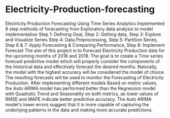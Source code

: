 # Electricity-Production-forecasting
Electricity Production Forecasting Using Time Series Analytics
Implemented 8 step methods of forecasting from Exploratory data analysis to model implementation Step 1: Defining Goal, Step 2: Getting data, Step 3: Explore and Visualize Series
Step 4: Data Preprocessing, Step 5: Partition Series, Step 6 & 7: Apply Forecasting & Comparing Performance, Step 8: Implement Forecast
The aim of this project is to Forecast Electricity Production data for the upcoming months of 2018 and 2019. The goal is to create a Time series forecast predictive model which will properly consider the components of the historical data and effectively forecast the desired months. Naturally, the model with the highest accuracy will be considered the model of choice. The resulting forecasts will be used to monitor the Forecasting of Electricity Production.
After implementing different models Based on metric values, the Auto ARIMA model has performed better than the Regression model with Quadratic Trend and Seasonality on both metrics, as lower values of RMSE and MAPE indicate better predictive accuracy. The Auto ARIMA model's lower errors suggest that it is more capable of capturing the underlying patterns in the data and making more accurate predictions.


